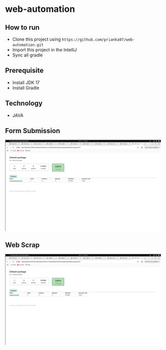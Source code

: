 # web-automation

## How to run
- Clone this project using `https://github.com/prianka97/web-automation.git`
- Import this project in the IntelliJ
- Sync all gradle

## Prerequisite
- Install JDK 17
- Install Gradle

## Technology 
- JAVA

## Form Submission
![form-submission-report](images/formsubmission.png)


## Web Scrap 
![web-scrap-report](images/webscrap.png)

